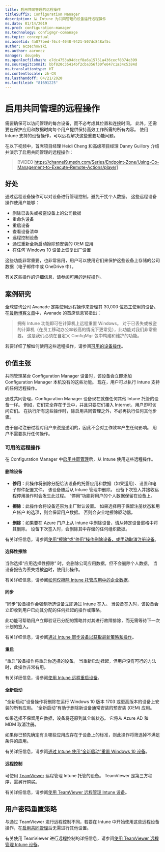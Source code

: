 ```yaml
---
title: 启用共同管理的远程操作
titleSuffix: Configuration Manager
description: 从 Intune 为共同管理的设备运行远程操作
ms.date: 01/14/2019
ms.prod: configuration-manager
ms.technology: configmgr-comanage
ms.topic: conceptual
ms.assetid: 4a877bed-f6c4-4048-9421-507dc848af5c
author: aczechowski
ms.author: aaroncz
manager: dougeby
ms.openlocfilehash: e7dc4753a94dccf8a6a15751a436cecf8374e399
ms.sourcegitcommit: bbf820c35414bf2cba356f30fe047c1a34c5384d
ms.translationtype: HT
ms.contentlocale: zh-CN
ms.lasthandoff: 04/21/2020
ms.locfileid: "81691225"
---
```

# <a name="remote-actions-with-co-management"></a>启用共同管理的远程操作

需要确保可以访问管理的每台设备，而不必考虑其位置和连接时间。 此外，还需要在保护应用和数据时向每个用户提供保持高效工作所需的所有内容。 使用 Intune 支持的设备操作，可以远程解决这些重要功能问题。

在以下视频中，首席项目经理 Heidi Cheng 和高级项目经理 Danny Guillory 介绍并演示了启用共同管理的远程操作：

> [!VIDEO https://channel9.msdn.com/Series/Endpoint-Zone/Using-Co-Management-to-Execute-Remote-Actions/player]



## <a name="benefits"></a>好处

通过远程设备操作可以对设备进行管理控制，避免干扰个人数据。 这些远程设备操作使用户能够： 
- 删除已丢失或被盗设备上的公司数据  
- 重命名设备  
- 重启设备  
- 查看设备清单  
- 远程控制设备  
- 通过重新全新启动擦除预安装的 OEM 应用  
- 在任何 Windows 10 设备上恢复出厂设置  

这些功能非常重要，也非常易用，用户可以使用它们来保护这些设备上存储的公司数据（电子邮件中或 OneDrive 中）。

有关这些操作的详细信息，请参阅[可用的远程操作](#available-remote-actions)。 



## <a name="case-studies"></a>案例研究

全球咨询公司 Avanade 定期使用远程操作来管理其 30,000 位员工使用的设备。 在[最新博客文章](https://www.microsoft.com/microsoft-365/blog/2018/02/07/the-future-is-on-the-other-side-of-this-bridge/)中，Avanade 的首席信息官指出：

> 拥有 Intune 功能即可在计算机上远程重置 Windows。   对于已丢失或被盗的计算机（在员工移动办公率较高的情况下更常见），此功能对我们非常重要。
> 这是我们必须在自定义 ConfigMgr 包中构建和维护的功能。

若要详细了解如何使用这些远程操作，请参阅[可用的设备操作](https://docs.microsoft.com/intune/device-management#available-device-actions)。


## <a name="value-proposition"></a>价值主张

共同管理某台 Configuration Manager 设备时，该设备会立即添加 Configuration Manager 本机没有的这些功能。 现在，用户可以执行 Intune 支持的任何远程操作。 

通过共同管理，Configuration Manager 设备现在就像任何其他 Intune 托管的设备一样。 例如，它们完全存在于云中，并且只要它们接入 Internet，用户即可访问它们。 在执行所有这些操作时，除启用共同管理之外，不必再执行任何其他步骤。

由于自动注册过程对用户来说是透明的，因此不会对工作效率产生任何影响。 用户不需要执行任何操作。


### <a name="available-remote-actions"></a>可用的远程操作

在 Configuration Manager 中[启用共同管理](how-to-enable.md)后，从 Intune 使用这些远程操作。

#### <a name="remove-devices"></a>删除设备
- **停用**：此操作将删除分配给该设备的托管应用和数据（如果适用）、设置和电子邮件配置文件。 该设备随后从 Intune 管理中删除。 设备下次签入并接收远程停用操作时会发生此过程。 “停用”功能将用户的个人数据保留在设备上。  

- **擦除**：此操作会将设备还原为出厂默认设置。 如果选择用于保留注册状态和用户帐户  的选项，则会保留用户数据。 否则会安全地擦除驱动器。  

- **删除**：如果要在 Azure 门户上从 Intune 中删除设备，请从特定设备窗格中将其删除。 设备下次签入时，会删除其中存储的任何组织数据。  

有关详细信息，请参阅[使用“擦除”或“停用”操作删除设备，或手动取消注册设备](https://docs.microsoft.com/intune/devices-wipe)。

#### <a name="selective-wipe"></a>选择性擦除
<!--SCCMDocs issue 973-->
当你选择“应用选择性擦除”  时，会删除公司应用数据，但不会删除个人数据。 当设备报告为丢失或被盗时，使用此操作。 

有关详细信息，请参阅[如何仅擦除 Intune 托管应用中的企业数据](https://docs.microsoft.com/intune/apps-selective-wipe)。

#### <a name="sync"></a>同步
 “同步”设备操作会强制所选设备立即通过 Intune 签入。 当设备签入时，该设备会立即收到用户已向其分配的任何挂起的操作或策略。

此功能可帮助用户立即验证已分配的策略并对其进行故障排除，而无需等待下一次计划的签入。

有关详细信息，请参阅[通过 Intune 同步设备以获取最新策略和操作](https://docs.microsoft.com/intune/device-sync)。

#### <a name="restart"></a>重启
 “重启”设备操作将重启你选择的设备。 当重新启动挂起，但用户没有可行的方法时，此操作非常有用。

有关详细信息，请参阅[使用 Intune 远程重启设备](https://docs.microsoft.com/intune/device-restart)。

#### <a name="fresh-start"></a>全新启动
 “全新启动”设备操作将删除在运行 Windows 10 版本 1703 或更高版本的设备上安装的所有应用。 “全新启动”有助于删除新设备通常安装的预安装 (OEM) 应用。

如果选择不保留用户数据，设备将还原到其全新状态。 它将从 Azure AD 和 MDM 取消注册。

如果你已预先确定有关哪些应用应存在于设备上的标准，则此操作将筛选掉不满足条件的应用。

有关详细信息，请参阅[通过 Intune 使用“全新启动”重置 Windows 10 设备](https://docs.microsoft.com/intune/device-fresh-start)。 

#### <a name="remote-control"></a>远程控制
可使用 [TeamViewer](https://www.teamviewer.com/) 远程管理 Intune 托管的设备。 TeamViewer 是第三方程序，需另行购买。

有关详细信息，请参阅[使用 TeamViewer 远程管理 Intune 设备](https://docs.microsoft.com/intune/device-profile-android-teamviewer)。 



## <a name="configure"></a>用户密码重置策略

与通过 TeamViewer 进行远程控制不同，若要在 Intune 中开始使用这些远程设备操作，在[启用共同管理](how-to-enable.md)后无需进行其他设置。

有关使用 TeamViewer 进行远程控制的详细信息，请参阅[使用 TeamViewer 远程管理 Intune 设备](https://docs.microsoft.com/intune/device-profile-android-teamviewer)。 

